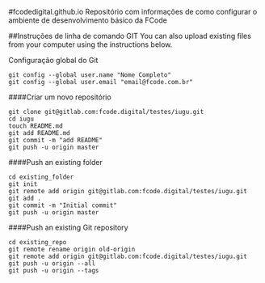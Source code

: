 #fcodedigital.github.io
Repositório com informações de como configurar o ambiente de desenvolvimento básico da FCode

##Instruções de linha de comando GIT
You can also upload existing files from your computer using the instructions below.


Configuração global do Git
```
git config --global user.name "Nome Completo"
git config --global user.email "email@fcode.com.br"
```

####Criar um novo repositório

```
git clone git@gitlab.com:fcode.digital/testes/iugu.git
cd iugu
touch README.md
git add README.md
git commit -m "add README"
git push -u origin master
```

####Push an existing folder

```
cd existing_folder
git init
git remote add origin git@gitlab.com:fcode.digital/testes/iugu.git
git add .
git commit -m "Initial commit"
git push -u origin master
```

####Push an existing Git repository

```
cd existing_repo
git remote rename origin old-origin
git remote add origin git@gitlab.com:fcode.digital/testes/iugu.git
git push -u origin --all
git push -u origin --tags
```
